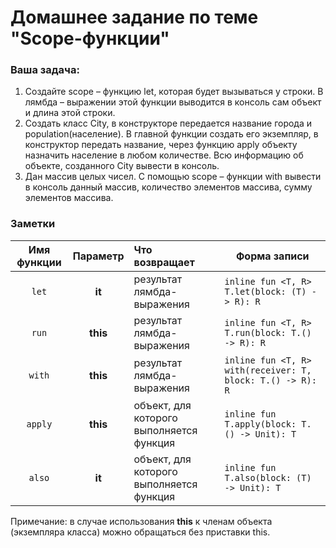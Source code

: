 # Домашнее задание по теме "Scope-функции"

### Ваша задача:

1. Создайте scope – функцию let, которая будет вызываться у строки. В лямбда – выражении этой функции выводится в
   консоль сам объект и длина этой строки.
2. Создать класс City, в конструкторе передается название города и population(население). В главной функции создать его
   экземпляр, в конструктор передать название, через функцию apply объекту назначить население в любом количестве. Всю
   информацию об объекте, созданного City вывести в консоль.
3. Дан массив целых чисел. С помощью scope – функции with вывести в консоль данный массив, количество элементов массива,
   сумму элементов массива.

### Заметки

| Имя функции | Параметр | Что возвращает                           | Форма записи                                               |
|:-----------:|:--------:|:-----------------------------------------|------------------------------------------------------------|
|    `let`    |  **it**  | результат лямбда-выражения               | `inline fun <T, R> T.let(block: (T) -> R): R`              |
|    `run`    | **this** | результат лямбда-выражения               | `inline fun <T, R> T.run(block: T.() -> R): R`             |
|   `with`    | **this** | результат лямбда-выражения               | `inline fun <T, R> with(receiver: T, block: T.() -> R): R` |
|   `apply`   | **this** | объект, для которого выполняется функция | `inline fun T.apply(block: T.() -> Unit): T`               |
|   `also`    |  **it**  | объект, для которого выполняется функция | `inline fun T.also(block: (T) -> Unit): T`                 |

Примечание: в случае использования **this** к членам объекта (экземпляра класса) можно обращаться без приставки this.